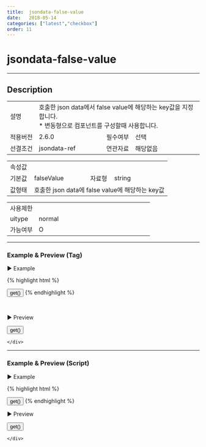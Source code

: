```yaml
---
title:  jsondata-false-value
date:   2018-05-14
categories: ["latest","checkbox"]
order: 11
---
```


jsondata-false-value
===

---

## Description

<table style="width:100%">
    <colgroup>
        <col width="15%"/>
        <col width="35%"/>
        <col width="15%"/>
        <col width="35%"/>
    </colgroup>
    <tr>
        <td class="tdTitle tdBg">설명</td>
        <td colspan="3">
            호출한 json data에서 false value에 해당하는 key값을 지정합니다.<br>
            * 변동형으로 컴포넌트를 구성할때 사용합니다.
        </td>
    </tr>
    <tr>
        <td class="tdTitle tdBg">적용버전</td>
        <td>2.6.0</td>
        <td class="tdTitle tdBg">필수여부</td>
        <td>선택</td>
    </tr>
    <tr>
        <td class="tdTitle tdBg">선결조건</td>
        <td>jsondata-ref</td>
        <td class="tdTitle tdBg">연관자료</td>
        <td>해당없음</td>
    </tr>
</table>
<table style="width:100%">
    <colgroup>
        <col width="15%"/>
        <col width="35%"/>
        <col width="15%"/>
        <col width="35%"/>
    </colgroup>
    <tr>
        <td class="tdTitle tdBg tdCenter" colspan="4">속성값</td>
    </tr>
    <tr>
        <td class="tdTitle tdBg">기본값</td>
        <td>falseValue</td>
        <td class="tdTitle tdBg">자료형</td>
        <td>string</td>
    </tr>
    <tr>
        <td class="tdTitle tdBg">값형태</td>
        <td colspan="3">호출한 json data에 false value에 해당하는 key값</td>
    </tr>
</table>
<table style="width:100%">
    <colgroup>
        <col width="20%"/>
        <col width="20%"/>
        <col width="20%"/>
        <col width="20%"/>
        <col width="20%"/>
    </colgroup>
    <tr>
        <td class="tdTitle tdBg tdCenter" colspan="5">사용제한</td>
    </tr>
    <tr>
        <td class="tdTitle tdBg">uitype</td>
        <td class="tdCenter">normal</td>
        <td></td>
        <td></td>
        <td></td>
    </tr>
    <tr>
        <td class="tdTitle tdBg">가능여부</td>
        <td class="tdBlue tdCenter">O</td>
        <td></td>
        <td></td>
        <td></td>
    </tr>
</table>

---
### Example & Preview (Tag)

<script>
    var SBUxData = [
        { text : "SBUx Checkbox1", tValueKey : "False" },
        { text : "SBUx Checkbox2", tValueKey : "거짓" },
        { text : "SBUx Checkbox3", tValueKey : "0" }
    ];
</script>

<sbux-tabs id="exTab1" name="exTab1" uitype="normal" title-target-id-array="exTab1_1" title-text-array="normal (변동형)">
</sbux-tabs>
<div class="tab-content">
    <div id="exTab1_1">

▶ Example

{% highlight html %}
<script>
    var SBUxData = [
        { text : "SBUx Checkbox1", tValueKey : "False" },
        { text : "SBUx Checkbox2", tValueKey : "거짓" },
        { text : "SBUx Checkbox3", tValueKey : "0" }
    ];
</script>
<sbux-checkbox id="sbIdx1" name="sbTagNm1" uitype="normal" jsondata-ref="SBUxData" jsondata-false-value="tValueKey"></sbux-checkbox>
<input type="button" value="get()" onclick="alert(JSON.stringify(SBUxMethod.get('sbTagNm1')))">
{% endhighlight %}

<br>

▶ Preview

<sbux-checkbox id="sbIdx1" name="sbTagNm1" uitype="normal" jsondata-ref="SBUxData" jsondata-false-value="tValueKey"></sbux-checkbox>
<input type="button" value="get()" onclick="alert(JSON.stringify(SBUxMethod.get('sbTagNm1')))">

    </div>
</div>

---
### Example & Preview (Script)

<sbux-tabs id="exTab2" name="exTab2" uitype="normal" title-target-id-array="exTab2_1" title-text-array="normal(변동형)">
</sbux-tabs>
<div class="tab-content">
    <div id="exTab2_1">

▶ Example

{% highlight html %}
<div id="sbArea1"></div>
<input type="button" value="get()" onclick="alert(JSON.stringify(SBUxMethod.get('sbScriptNm')))">
<script>
    var SBUxData = [
        { text : "SBUx Checkbox1", tValueKey : "False" },
        { text : "SBUx Checkbox2", tValueKey : "거짓" },
        { text : "SBUx Checkbox3", tValueKey : "0" }
    ];
    $(document).ready(function(){
        $('#sbArea1').sbCheckbox({
            name : 'sbScriptNm',
            uitype : 'normal',
            jsondataRef : 'SBUxData',
            jsondataFalseValue : 'tValueKey'
        });
    }); 
</script>
{% endhighlight %}

<br>

▶ Preview 

<div id="sbArea1"></div>
<input type="button" value="get()" onclick="alert(JSON.stringify(SBUxMethod.get('sbScriptNm')))">
<script>
    $(document).ready(function(){
        $('#sbArea1').sbCheckbox({
            name : 'sbScriptNm',
            uitype : 'normal',
            jsondataRef : 'SBUxData',
            jsondataFalseValue : 'tValueKey'
        });
    });  
</script>

    </div>
</div>
